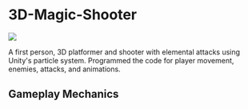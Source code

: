 # 3D-Magic-Shooter

![](https://github.com/angela-rodriguezz/3D-Magic-Shooter/blob/master/3d%20gif.gif)

A first person, 3D platformer and shooter with elemental attacks using Unity's particle system. Programmed the code for player movement, enemies, attacks, and animations.

## Gameplay Mechanics
